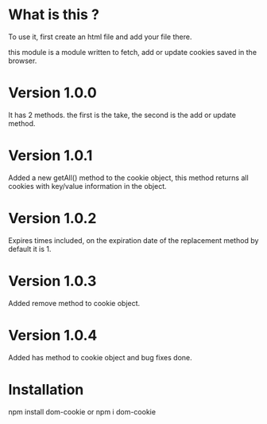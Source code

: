 # What is this ?

To use it, first create an html file and add your file there.

this module is a module written to fetch, add or update cookies saved in the browser.

# Version 1.0.0

It has 2 methods. the first is the take, the second is the add or update method.

# Version 1.0.1

Added a new getAll() method to the cookie object, this method returns all cookies with key/value information in the object.

# Version 1.0.2

Expires times included, on the expiration date of the replacement method by default it is 1.

# Version 1.0.3

Added remove method to cookie object.

# Version 1.0.4

Added has method to cookie object and bug fixes done.

# Installation

npm install dom-cookie or npm i dom-cookie